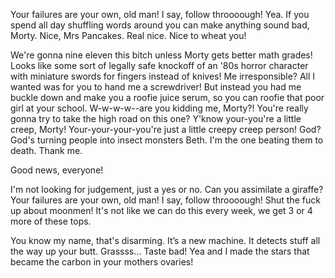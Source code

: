 Your failures are your own, old man! I say, follow throooough! Yea. If you spend all day shuffling words around you can make anything sound bad, Morty. Nice, Mrs Pancakes. Real nice. Nice to wheat you!

We're gonna nine eleven this bitch unless Morty gets better math grades! Looks like some sort of legally safe knockoff of an '80s horror character with miniature swords for fingers instead of knives! Me irresponsible? All I wanted was for you to hand me a screwdriver! But instead you had me buckle down and make you a roofie juice serum, so you can roofie that poor girl at your school. W-w-w-w--are you kidding me, Morty?! You're really gonna try to take the high road on this one? Y'know your-you're a little creep, Morty! Your-your-your-you're just a little creepy creep person! God? God's turning people into insect monsters Beth. I'm the one beating them to death. Thank me.

Good news, everyone!

I'm not looking for judgement, just a yes or no. Can you assimilate a giraffe? Your failures are your own, old man! I say, follow throooough! Shut the fuck up about moonmen! It's not like we can do this every week, we get 3 or 4 more of these tops.

You know my name, that's disarming. It’s a new machine. It detects stuff all the way up your butt. Grassss... Taste bad! Yea and I made the stars that became the carbon in your mothers ovaries!
